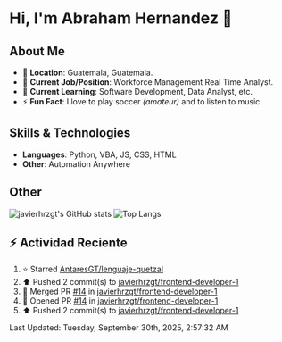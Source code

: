 # Hi, I'm Abraham Hernandez 👋

## About Me

- 📍 **Location**: Guatemala, Guatemala.
- 💼 **Current Job/Position**: Workforce Management Real Time Analyst.
- 🌱 **Current Learning**: Software Development, Data Analyst, etc.
- ⚡ **Fun Fact**: I love to play soccer *(amateur)* and to listen to music.

## Skills & Technologies

- **Languages**: Python, VBA, JS, CSS, HTML
- **Other**: Automation Anywhere

## Other

![javierhrzgt's GitHub stats](https://github-readme-stats.vercel.app/api?username=javierhrzgt&theme=shadowblue&show_icons=true)
![Top Langs](https://github-readme-stats.vercel.app/api/top-langs/?username=javierhrzgt&layout=compact)

## :zap: Actividad Reciente
<!--RECENT_ACTIVITY:start-->
1. ⭐ Starred [AntaresGT/lenguaje-quetzal](https://github.com/AntaresGT/lenguaje-quetzal)<br>
2. ⬆️ Pushed 2 commit(s) to [javierhrzgt/frontend-developer-1](https://github.com/javierhrzgt/frontend-developer-1)<br>
3. 🎉 Merged PR [#14](https://github.com/javierhrzgt/frontend-developer-1/pull/14) in [javierhrzgt/frontend-developer-1](https://github.com/javierhrzgt/frontend-developer-1)<br>
4. 💪 Opened PR [#14](https://github.com/javierhrzgt/frontend-developer-1/pull/14) in [javierhrzgt/frontend-developer-1](https://github.com/javierhrzgt/frontend-developer-1)<br>
5. ⬆️ Pushed 2 commit(s) to [javierhrzgt/frontend-developer-1](https://github.com/javierhrzgt/frontend-developer-1)<br>
<!--RECENT_ACTIVITY:end-->
<!--RECENT_ACTIVITY:last_update-->
Last Updated: Tuesday, September 30th, 2025, 2:57:32 AM
<!--RECENT_ACTIVITY:last_update_end-->

